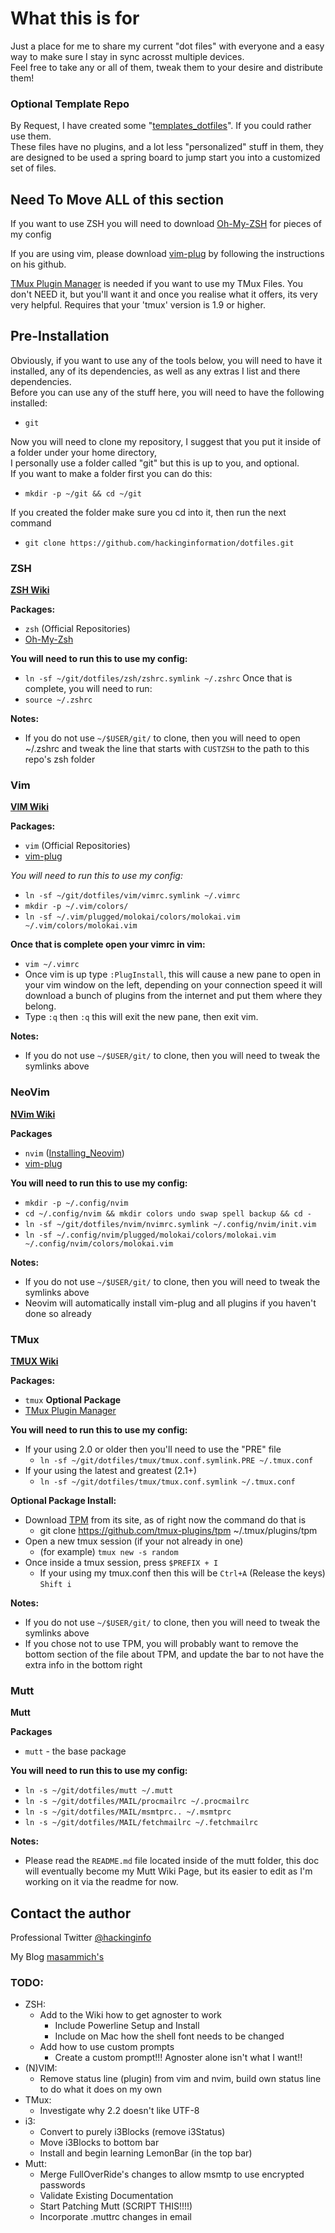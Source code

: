 # What this is for

Just a place for me to share my current "dot files" with everyone and a easy way to make sure I stay in sync acrosst multiple devices.  
Feel free to take any or all of them, tweak them to your desire and distribute them!  

### Optional Template Repo
By Request, I have created some "[templates_dotfiles][template_dotfiles]". If you could rather use them.  
These files have no plugins, and a lot less "personalized" stuff in them, they are designed to be used a spring board to jump start you into a customized set of files.  


## Need To Move ALL of this section

If you want to use ZSH you will need to download [Oh-My-ZSH][zsh] for pieces of my config

If you are using vim, please download [vim-plug][plug] by following the instructions on his github.

[TMux Plugin Manager][tpm] is needed if you want to use my TMux Files. You don't NEED it, but you'll want it and once you realise what it offers, its very very helpful. Requires that your 'tmux' version is 1.9 or higher.

## Pre-Installation

Obviously, if you want to use any of the tools below, you will need to have it installed, any of its dependencies, as well as any extras I list and there dependencies.  
Before you can use any of the stuff here, you will need to have the following installed:  
* `git`

Now you will need to clone my repository, I suggest that you put it inside of a folder under your home directory,  
I personally use a folder called "git" but this is up to you, and optional.  
If you want to make a folder first you can do this:
* `mkdir -p ~/git && cd ~/git`

If you created the folder make sure you cd into it, then run the next command
* `git clone https://github.com/hackinginformation/dotfiles.git`

### ZSH
[**ZSH Wiki**][ZSH_WIKI]

**Packages:**
* `zsh` (Official Repositories)
* [Oh-My-Zsh][zsh]

**You will need to run this to use my config:**
* `ln -sf ~/git/dotfiles/zsh/zshrc.symlink ~/.zshrc`
Once that is complete, you will need to run:
* `source ~/.zshrc`

**Notes:**
* If you do not use `~/$USER/git/` to clone, then you will need to open ~/.zshrc and tweak the line that starts with `CUSTZSH` to the path to this repo's zsh folder

### Vim
[**VIM Wiki**][VIM_WIKI]

**Packages:**
* `vim` (Official Repositories)
* [vim-plug][plug]

*You will need to run this to use my config:*
* `ln -sf ~/git/dotfiles/vim/vimrc.symlink ~/.vimrc`
* `mkdir -p ~/.vim/colors/`
* `ln -sf ~/.vim/plugged/molokai/colors/molokai.vim ~/.vim/colors/molokai.vim`

**Once that is complete open your vimrc in vim:**
* `vim ~/.vimrc`
* Once vim is up type `:PlugInstall`, this will cause a new pane to open in your vim window on the left, depending on your connection speed it will download a bunch of plugins from the internet and put them where they belong.
* Type `:q` then `:q` this will exit the new pane, then exit vim.

**Notes:**
* If you do not use `~/$USER/git/` to clone, then you will need to tweak the symlinks above

### NeoVim
[**NVim Wiki**][NVIM_WIKI]

**Packages**
* `nvim` ([Installing_Neovim][neovim_wiki_installing-neovim])
* [vim-plug][plug]


**You will need to run this to use my config:**
* `mkdir -p ~/.config/nvim`
* `cd ~/.config/nvim && mkdir colors undo swap spell backup && cd -`
* `ln -sf ~/git/dotfiles/nvim/nvimrc.symlink ~/.config/nvim/init.vim`
* `ln -sf ~/.config/nvim/plugged/molokai/colors/molokai.vim ~/.config/nvim/colors/molokai.vim`

**Notes:**
* If you do not use `~/$USER/git/` to clone, then you will need to tweak the symlinks above
* Neovim will automatically install vim-plug and all plugins if you haven't done so already

### TMux
[**TMUX Wiki**][TMUX_WIKI]

**Packages:**
* `tmux`
**Optional Package**
* [TMux Plugin Manager][tpm]

**You will need to run this to use my config:**
* If your using 2.0 or older then you'll need to use the "PRE" file
  * `ln -sf ~/git/dotfiles/tmux/tmux.conf.symlink.PRE ~/.tmux.conf`
* If your using the latest and greatest (2.1+)
  * `ln -sf ~/git/dotfiles/tmux/tmux.conf.symlink ~/.tmux.conf`

**Optional Package Install:**
* Download [TPM][tpm] from its site, as of right now the command do that is
  * git clone https://github.com/tmux-plugins/tpm ~/.tmux/plugins/tpm
* Open a new tmux session (if your not already in one)
  * (for example) `tmux new -s random`
* Once inside a tmux session, press `$PREFIX + I`
  * If your using my tmux.conf then this will be `Ctrl+A` (Release the keys) `Shift i`

**Notes:**
* If you do not use `~/$USER/git/` to clone, then you will need to tweak the symlinks above
* If you chose not to use TPM, you will probably want to remove the bottom section of the file about TPM, and update the bar to not have the extra info in the bottom right

### Mutt
**Mutt**

**Packages**
* `mutt` - the base package

**You will need to run this to use my config:**
* `ln -s ~/git/dotfiles/mutt ~/.mutt`
* `ln -s ~/git/dotfiles/MAIL/procmailrc ~/.procmailrc`
* `ln -s ~/git/dotfiles/MAIL/msmtprc.. ~/.msmtprc`
* `ln -s ~/git/dotfiles/MAIL/fetchmailrc ~/.fetchmailrc`

**Notes:**
* Please read the `README.md` file located inside of the mutt folder, this doc will eventually become my Mutt Wiki Page, but its easier to edit as I'm working on it via the readme for now.

## Contact the author

Professional  Twitter [@hackinginfo][tweet]

My Blog    [masammich's][blog]

[plug]:         https://github.com/junegunn/vim-plug
[zsh]:          https://github.com/robbyrussell/oh-my-zsh
[tpm]:          https://github.com/tmux-plugins/tpm
[tweet]:        https://twitter.com/MaSammchs
[blog]:         http://masammich.technoanomaly.com/
[TMUX_WIKI]:    ../../wiki/TMux
[VIM_WIKI]:     ../../wiki/VIM
[ZSH_WIKI]:     ../../wiki/ZSH
[I3_WIKI]:      ../../wiki/i3
[NVIM_WIKI]:    ../../wiki/NVim
[MUTT_WIKI]:    ../../wiki/Mutt
[template_dotfiles]: https://github.com/hackinginformation/template_dotfiles
[neovim_wiki_installing-neovim]: https://github.com/neovim/neovim/wiki/Installing-Neovim

### TODO:  
* ZSH:
  * Add to the Wiki how to get agnoster to work
    * Include Powerline Setup and Install
    * Include on Mac how the shell font needs to be changed
  * Add how to use custom prompts
    * Create a custom prompt!!! Agnoster alone isn't what I want!!
* (N)VIM:
  * Remove status line (plugin) from vim and nvim, build own status line to do what it does on my own
* TMux:
  * Investigate why 2.2 doesn't like UTF-8
* i3:
  * Convert to purely i3Blocks (remove i3Status)
  * Move i3Blocks to bottom bar
  * Install and begin learning LemonBar (in the top bar)
* Mutt:
  * Merge FullOverRide's changes to allow msmtp to use encrypted passwords
  * Validate Existing Documentation
  * Start Patching Mutt (SCRIPT THIS!!!!)
  * Incorporate .muttrc changes in email
